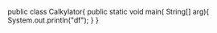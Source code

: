
public class Calkylator{
             public static void main( String[] arg){
                  System.out.println("df");
}
}
